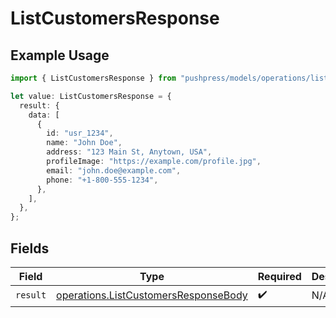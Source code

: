 # ListCustomersResponse

## Example Usage

```typescript
import { ListCustomersResponse } from "pushpress/models/operations/listcustomers.js";

let value: ListCustomersResponse = {
  result: {
    data: [
      {
        id: "usr_1234",
        name: "John Doe",
        address: "123 Main St, Anytown, USA",
        profileImage: "https://example.com/profile.jpg",
        email: "john.doe@example.com",
        phone: "+1-800-555-1234",
      },
    ],
  },
};
```

## Fields

| Field                                                                                        | Type                                                                                         | Required                                                                                     | Description                                                                                  |
| -------------------------------------------------------------------------------------------- | -------------------------------------------------------------------------------------------- | -------------------------------------------------------------------------------------------- | -------------------------------------------------------------------------------------------- |
| `result`                                                                                     | [operations.ListCustomersResponseBody](../../models/operations/listcustomersresponsebody.md) | :heavy_check_mark:                                                                           | N/A                                                                                          |